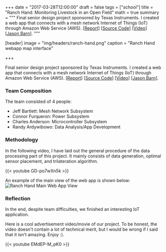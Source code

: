+++
date = "2017-03-28T12:00:00"
draft = false
tags = ["school"]
title = "Ranch Hand: Monitoring Livestock in an Open Field"
math = true
summary = """
Final senior design project sponsored by Texas Instruments. I created a web app that connects with a mesh network Internet of Things (IoT) through Amazon Web Service (AWS). [[Report](/papers/ranch-hand.pdf)] [[Source Code](https://github.com/ardywibowo/RanchHand)] [[Video](https://www.youtube.com/watch?v=GD-po7wXn5k)] [[Jason Barn](https://www.youtube.com/watch?v=EMdEP-M_pK0)].
"""

[header]
image = "img/headers/ranch-hand.png"
caption = "Ranch Hand webapp map interface"

+++

Final senior design project sponsored by Texas Instruments. I created a web app that connects with a mesh network Internet of Things (IoT) through Amazon Web Service (AWS). [[Report](/papers/ranch-hand.pdf)] [[Source Code](https://github.com/ardywibowo/RanchHand)] [[Video](https://www.youtube.com/watch?v=GD-po7wXn5k)] [[Jason Barn](https://www.youtube.com/watch?v=EMdEP-M_pK0)].

### Team Composition

The team consisted of 4 people:

- Jeff Bartlett: Mesh Network Subsystem
- Connor Furqueron: Power Subsystem
- Charles Anderson: Microcontroller Subsystem
- Randy Ardywibowo: Data Analysis/App Development

### Methodology

In the following video, I have laid out the general procedure of the data processing part of this project. It mainly consists of data generation, optimal sensor placement, and trilateration algorithm.

{{< youtube GD-po7wXn5k >}}

An example of the main view of the web app is shown below:
![Ranch Hand Main Web App View](/img/ranch-hand-main.png)

### Reflection

In the end, despite team difficulties, we finished an interesting IoT application. 

Here is a cool advertisement video/movie of our project. To be honest, the video doesn't contain a lot of technical merit, but I would be wrong if I said that it isn't amazing. Enjoy :).

{{< youtube EMdEP-M_pK0 >}}

